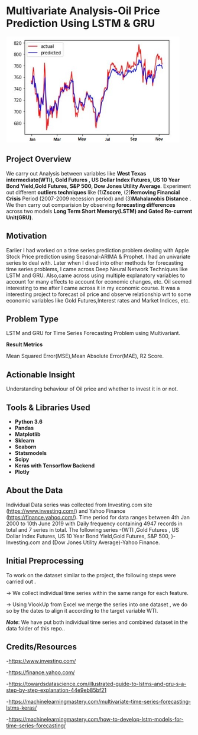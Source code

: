 # Multivariate Analysis-Oil Price Prediction Using LSTM & GRU
![My Image](multivariate.JPG)


## Project Overview 
We carry out Analysis between variables like **West Texas intermediate(WTI), Gold Futures , US Dollar Index Futures, US 10 Year Bond Yield,Gold Futures, S&P 500, Dow Jones Utility Average**. 
Experiment out different **outliers techniques** like (1)**Zscore**, (2)**Removing Financial Crisis** Period (2007-2009 recession period) and (3)**Mahalanobis Distance** .
We then carry out comparision by observing **forecasting differences** across two models **Long Term Short Memory(LSTM) and Gated Re-current Unit(GRU)**.

## Motivation
Earlier I had worked on a time series prediction problem dealing with Apple Stock Price prediction using Seasonal-ARIMA & Prophet. 
I had an univariate series to deal with. Later when I dived into other methods for forecasting time series problems, I came across Deep Neural Network Techniques like LSTM and GRU. Also,came across using multiple explanatory variables to account for many effects to account for economic changes, etc.
Oil seemed interesting to me after I came across it in my economic course.
It was a interesting project to forecast oil price and observe relationship wrt to some economic variables like Gold Futures,Interest rates and Market Indices, etc.


## Problem Type
LSTM and GRU for Time Series Forecasting Problem using Multivariant.

**Result Metrics**

Mean Squared Error(MSE),Mean Absolute Error(MAE), R2 Score.

## Actionable Insight
Understanding behaviour of Oil price and whether to invest it in or not.

## Tools & Libraries Used
- **Python 3.6**
- **Pandas**        
- **Matplotlib**        
- **Sklearn**            
- **Seaborn**
- **Statsmodels**      
- **Scipy** 
- **Keras with Tensorflow Backend**
- **Plotly** 



       

## About the Data
Individual Data series was collected from Investing.com site (https://www.investing.com/) and Yahoo Finance (https://finance.yahoo.com/). 
Time period for data ranges between 4th Jan 2000 to 10th June 2019 with Daily frequency containing 4947 records in total and 7 series in total.
The following series -(WTI ,Gold Futures , US Dollar Index Futures, US 10 Year Bond Yield,Gold Futures, S&P 500, )-Investing.com and (Dow Jones Utility Average)-Yahoo Finance.

## Initial Preprocessing 
To work on the dataset similar to the project, the following steps were carried out .

-> We collect individual time series within the same range for each feature.

-> Using VlookUp from Excel we merge the series into one dataset , we do so by the dates to align it according to the target variable WTI.

***Note***: We have put both individual time series and combined dataset in the data folder of this repo..


## Credits/Resources
-https://www.investing.com/

-https://finance.yahoo.com/

-https://towardsdatascience.com/illustrated-guide-to-lstms-and-gru-s-a-step-by-step-explanation-44e9eb85bf21

-https://machinelearningmastery.com/multivariate-time-series-forecasting-lstms-keras/

-https://machinelearningmastery.com/how-to-develop-lstm-models-for-time-series-forecasting/



